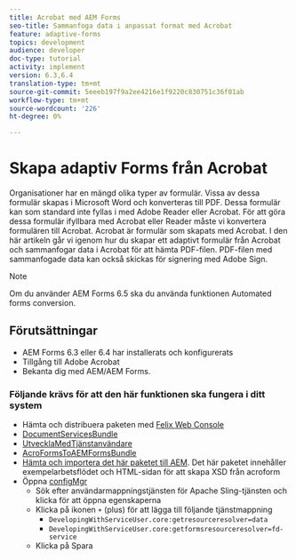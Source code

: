 ```yaml
---
title: Acrobat med AEM Forms
seo-title: Sammanfoga data i anpassat format med Acrobat
feature: adaptive-forms
topics: development
audience: developer
doc-type: tutorial
activity: implement
version: 6.3,6.4
translation-type: tm+mt
source-git-commit: 5eeeb197f9a2ee4216e1f9220c830751c36f01ab
workflow-type: tm+mt
source-wordcount: '226'
ht-degree: 0%

---
```



# Skapa adaptiv Forms från Acrobat

Organisationer har en mängd olika typer av formulär. Vissa av dessa formulär skapas i Microsoft Word och konverteras till PDF. Dessa formulär kan som standard inte fyllas i med Adobe Reader eller Acrobat. För att göra dessa formulär ifyllbara med Acrobat eller Reader måste vi konvertera formulären till Acrobat. Acrobat är formulär som skapats med Acrobat. I den här artikeln går vi igenom hur du skapar ett adaptivt formulär från Acrobat och sammanfogar data i Acrobat för att hämta PDF-filen. PDF-filen med sammanfogade data kan också skickas för signering med Adobe Sign.

>[!NOTE]
>
>Om du använder AEM Forms 6.5 ska du använda funktionen Automated forms conversion.

## Förutsättningar

* AEM Forms 6.3 eller 6.4 har installerats och konfigurerats
* Tillgång till Adobe Acrobat
* Bekanta dig med AEM/AEM Forms.

### Följande krävs för att den här funktionen ska fungera i ditt system

* Hämta och distribuera paketen med [Felix Web Console](http://localhost:4502/system/console/bundles)
* [DocumentServicesBundle](/help/forms/assets/common-osgi-bundles/AEMFormsDocumentServices.core-1.0-SNAPSHOT.jar)
* [UtvecklaMedTjänstanvändare](/help/forms/assets/common-osgi-bundles/DevelopingWithServiceUser.jar)
* [AcroFormsToAEMFormsBundle](https://forms.enablementadobe.com/content/DemoServerBundles/AcroFormToAEMForm.core-1.0-SNAPSHOT.jar)
* [Hämta och importera det här paketet till AEM](assets/acro-form-aem-form.zip). Det här paketet innehåller exempelarbetsflödet och HTML-sidan för att skapa XSD från acroform
* Öppna [configMgr](http://localhost:4502/system/console/configMgr)
   * Sök efter användarmappningstjänsten för Apache Sling-tjänsten och klicka för att öppna egenskaperna
   * Klicka på ikonen `+` (plus) för att lägga till följande tjänstmappning
      * `DevelopingWithServiceUser.core:getresourceresolver=data`
      * `DevelopingWithServiceUser.core:getformsresourceresolver=fd-service`
   * Klicka på Spara

